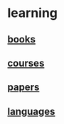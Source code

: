 # learning

## [books](./books/README.md)

## [courses](./courses/README.md)

## [papers](./papers/README.md)

## [languages](./languages/README.md)